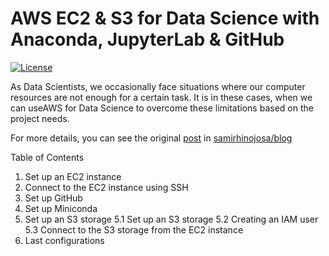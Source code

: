 # AWS EC2 & S3 for Data Science with Anaconda, JupyterLab & GitHub
[![License](https://img.shields.io/badge/License-Apache%202.0-blue.svg)](https://opensource.org/licenses/Apache-2.0)

As Data Scientists, we occasionally face situations where our computer resources are not enough for a certain task. It is in these cases, when we can useAWS for Data Science to overcome these limitations based on the project needs.

For more details, you can see the original [post](https://www.samirhinojosa.com/aws-from-scratch-for-data-science/) in [samirhinojosa/blog](https://www.samirhinojosa.com/blog/)


Table of Contents
1. Set up an EC2 instance
2. Connect to the EC2 instance using SSH
3. Set up GitHub
4. Set up Miniconda
5. Set up an S3 storage
5.1 Set up an S3 storage
5.2 Creating an IAM user
5.3 Connect to the S3 storage from the EC2 instance
6. Last configurations

